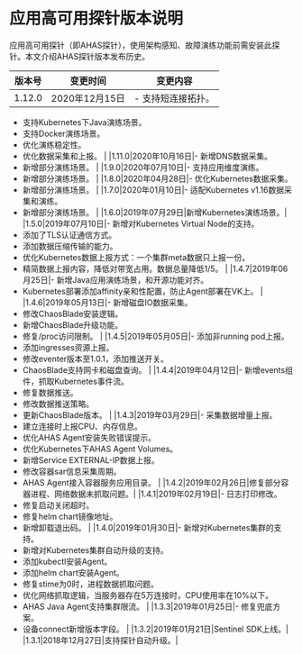 # 应用高可用探针版本说明

应用高可用探针（即AHAS探针），使用架构感知、故障演练功能前需安装此探针。本文介绍AHAS探针版本发布历史。

|版本号|变更时间|变更内容|
|---|----|----|
|1.12.0|2020年12月15日|-   支持短连接拓扑。
-   支持Kubernetes下Java演练场景。
-   支持Docker演练场景。
-   优化演练稳定性。
-   优化数据采集和上报。 |
|1.11.0|2020年10月16日|-   新增DNS数据采集。
-   新增部分演练场景。 |
|1.9.0|2020年07月10日|-   支持应用维度演练。
-   新增部分演练场景。 |
|1.8.0|2020年04月28日|-   优化Kubernetes数据采集。
-   新增部分演练场景。 |
|1.7.0|2020年01月10日|-   适配Kubernetes v1.16数据采集和演练。
-   新增部分演练场景。 |
|1.6.0|2019年07月29日|新增Kubernetes演练场景。|
|1.5.0|2019年07月10日|-   新增对Kubernetes Virtual Node的支持。
-   添加了TLS认证通信方式。
-   添加数据压缩传输的能力。
-   优化Kubernetes数据上报方式：一个集群meta数据只上报一份。
-   精简数据上报内容，降低对带宽占用。数据总量降低1/5。 |
|1.4.7|2019年06月25日|-   新增Java应用演练场景，和开源功能对齐。
-   Kubernetes部署添加affinity亲和性配置，防止Agent部署在VK上。 |
|1.4.6|2019年05月13日|-   新增磁盘IO数据采集。
-   修改ChaosBlade安装逻辑。
-   新增ChaosBlade升级功能。
-   修复/proc访问限制。 |
|1.4.5|2019年05月05日|-   添加非running pod上报。
-   添加ingresses资源上报。
-   修改eventer版本至1.0.1，添加推送开关。
-   ChaosBlade支持网卡和磁盘查询。 |
|1.4.4|2019年04月12日|-   新增events组件，抓取Kubernetes事件流。
-   修复数据推送。
-   修改数据推送策略。
-   更新ChaosBlade版本。 |
|1.4.3|2019年03月29日|-   采集数据增量上报。
-   建立连接时上报CPU、内存信息。
-   优化AHAS Agent安装失败错误提示。
-   优化Kubernetes下AHAS Agent Volumes。
-   新增Service EXTERNAL-IP数据上报。
-   修改容器sar信息采集周期。
-   AHAS Agent接入容器服务应用目录。 |
|1.4.2|2019年02月26日|修复部分容器进程、网络数据未抓取问题。|
|1.4.1|2019年02月19日|-   日志打印修改。
-   修复启动关闭超时。
-   修复helm chart镜像地址。
-   新增卸载退出码。 |
|1.4.0|2019年01月30日|-   新增对Kubernetes集群的支持。
-   新增对Kubernetes集群自动升级的支持。
-   添加kubectl安装Agent。
-   添加helm chart安装Agent。
-   修复stime为0时，进程数据抓取问题。
-   优化网络抓取逻辑，当服务器存在5万连接时，CPU使用率在10%以下。
-   AHAS Java Agent支持集群限流。 |
|1.3.3|2019年01月25日|-   修复兜底方案。
-   设备connect新增版本字段。 |
|1.3.2|2019年01月21日|Sentinel SDK上线。|
|1.3.1|2018年12月27日|支持探针自动升级。|

